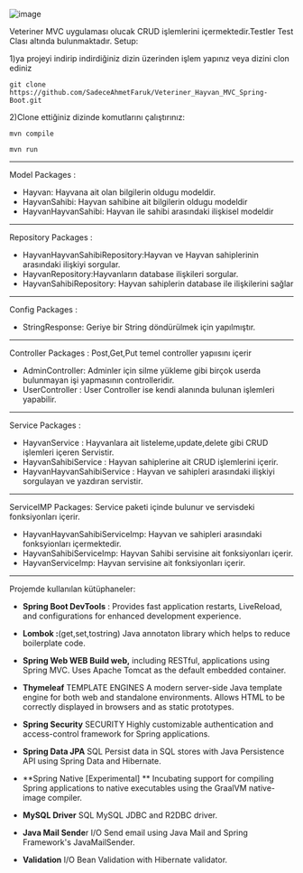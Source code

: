 
![image](https://user-images.githubusercontent.com/65506131/184534620-6c61881b-7864-4cae-a335-33b55a835734.png)

Veteriner MVC uygulaması olucak CRUD işlemlerini içermektedir.Testler Test Clası altında bulunmaktadır.
Setup: 

1)ya projeyi indirip indirdiğiniz dizin üzerinden işlem yapınız veya dizini clon ediniz

    git clone https://github.com/SadeceAhmetFaruk/Veteriner_Hayvan_MVC_Spring-Boot.git
  
2)Clone ettiğiniz dizinde komutlarını çalıştırınız:

    mvn compile 
    
    mvn run 
------------------------------------------

Model Packages : 
- Hayvan: Hayvana ait olan bilgilerin oldugu modeldir.
- HayvanSahibi: Hayvan sahibine ait bilgilerin oldugu modeldir
- HayvanHayvanSahibi: Hayvan ile sahibi arasındaki ilişkisel modeldir

------------------------------------------

Repository Packages :
-	HayvanHayvanSahibiRepository:Hayvan ve Hayvan sahiplerinin arasındaki ilişkiyi sorgular.
-	HayvanRepository:Hayvanların database ilişkileri sorgular.
-	HayvanSahibiRepository: Hayvan sahiplerin database ile ilişkilerini  sağlar

------------------------------------------

Config Packages :
- StringResponse: Geriye bir String döndürülmek için yapılmıştır.

------------------------------------------

Controller Packages : Post,Get,Put temel controller yapıısını içerir
- AdminController: Adminler için silme yükleme gibi birçok userda bulunmayan işi yapmasının controlleridir.
- UserController : User Controller ise kendi alanında bulunan işlemleri yapabilir.

-------------------------------------------
Service Packages : 
- HayvanService : Hayvanlara ait listeleme,update,delete gibi CRUD işlemleri içeren Servistir.
- HayvanSahibiService : Hayvan sahiplerine ait CRUD işlemlerini içerir.
- HayvanHayvanSahibiService : Hayvan ve sahipleri arasındaki ilişkiyi sorgulayan ve yazdıran servistir.

--------------------------------------------

ServiceIMP Packages: Service paketi içinde bulunur ve servisdeki fonksiyonları içerir.
- HayvanHayvanSahibiServiceImp: Hayvan ve sahipleri arasındaki fonksyionları içermektedir.
- HayvanSahibiServiceImp: Hayvan Sahibi servisine ait fonksiyonları içerir.
- HayvanServiceImp: Hayvan servisine ait fonksiyonları içerir.

----------------------------------------------

Projemde kullanılan kütüphaneler:

-	**Spring Boot DevTools**  :  Provides fast application restarts, LiveReload, and configurations for enhanced development experience.

-	**Lombok :**(get,set,tostring) Java annotaton library which helps to reduce boilerplate code.

-	**Spring Web WEB Build web,** including RESTful, applications using Spring MVC. Uses Apache Tomcat as the default embedded container.

-	**Thymeleaf** TEMPLATE ENGINES A modern server-side Java template engine for both web and standalone environments. Allows HTML to be correctly displayed in browsers and as static prototypes.

-	**Spring Security** SECURITY Highly customizable authentication and access-control framework for Spring applications.

-	**Spring Data JPA** SQL Persist data in SQL stores with Java Persistence API using Spring Data and Hibernate.

-	**Spring Native [Experimental] ** Incubating support for compiling Spring applications to native executables using the GraalVM native-image compiler.

-	**MySQL Driver** SQL MySQL JDBC and R2DBC driver.

-	**Java Mail Sende**r I/O Send email using Java Mail and Spring Framework's JavaMailSender.

-	**Validation** I/O Bean Validation with Hibernate validator.
